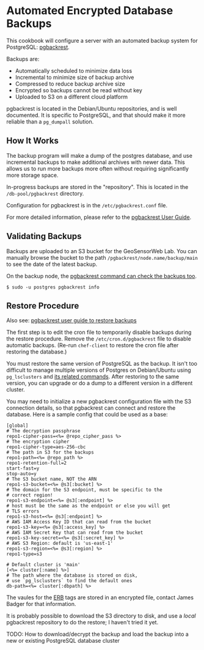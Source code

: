# Automated Encrypted Database Backups

This cookbook will configure a server with an automated backup system for PostgreSQL: [pgbackrest](https://pgbackrest.org/).

Backups are:

* Automatically scheduled to minimize data loss
* Incremental to minimize size of backup archive
* Compressed to reduce backup archive size
* Encrypted so backups cannot be read without key
* Uploaded to S3 on a different cloud platform

pgbackrest is located in the Debian/Ubuntu repositories, and is well documented. It is specific to PostgreSQL, and that should make it more reliable than a `pg_dumpall` solution.

## How It Works

The backup program will make a dump of the postgres database, and use incremental backups to make additional archives with newer data. This allows us to run more backups more often without requiring significantly more storage space.

In-progress backups are stored in the "repository". This is located in the `/db-pool/pgbackrest` directory.

Configuration for pgbackrest is in the `/etc/pgbackrest.conf` file.

For more detailed information, please refer to the [pgbackrest User Guide](https://pgbackrest.org/user-guide.html).

## Validating Backups

Backups are uploaded to an S3 bucket for the GeoSensorWeb Lab. You can manually browse the bucket to the path `/pgbackrest/node.name/backup/main` to see the date of the latest backup.

On the backup node, the [pgbackrest command can check the backups too](https://pgbackrest.org/user-guide.html#quickstart/backup-info).

```terminal
$ sudo -u postgres pgbackrest info
```

## Restore Procedure

Also see: [pgbackrest user guide to restore backups](https://pgbackrest.org/user-guide.html#restore)

The first step is to edit the cron file to temporarily disable backups during the restore procedure. Remove the `/etc/cron.d/pgbackrest` file to disable automatic backups. (Re-run `chef-client` to restore the cron file after restoring the database.)

You must restore the same version of PostgreSQL as the backup. It isn't too difficult to manage multiple versions of Postgres on Debian/Ubuntu using `pg_lsclusters` and [its related commands](https://wiki.debian.org/PostgreSql). After restoring to the same version, you can upgrade or do a dump to a different version in a different cluster.

You may need to initialize a new pgbackrest configuration file with the S3 connection details, so that pgbackrest can connect and restore the database. Here is a sample config that could be used as a base:

```
[global]
# The decryption passphrase
repo1-cipher-pass=<%= @repo_cipher_pass %>
# The encryption cipher
repo1-cipher-type=aes-256-cbc
# The path in S3 for the backups
repo1-path=<%= @repo_path %>
repo1-retention-full=2
start-fast=y
stop-auto=y
# The S3 bucket name, NOT the ARN
repo1-s3-bucket=<%= @s3[:bucket] %>
# The domain for the S3 endpoint, must be specific to the
# correct region!
repo1-s3-endpoint=<%= @s3[:endpoint] %>
# host must be the same as the endpoint or else you will get
# TLS errors
repo1-s3-host=<%= @s3[:endpoint] %>
# AWS IAM Access Key ID that can read from the bucket
repo1-s3-key=<%= @s3[:access_key] %>
# AWS IAM Secret Key that can read from the bucket
repo1-s3-key-secret=<%= @s3[:secret_key] %>
# AWS S3 Region: default is 'us-east-1'
repo1-s3-region=<%= @s3[:region] %>
repo1-type=s3

# Default cluster is 'main'
[<%= cluster[:name] %>]
# The path where the database is stored on disk,
# use `pg_lsclusters` to find the default ones
db-path=<%= cluster[:dbpath] %>
```

The vaules for the [ERB](https://en.wikipedia.org/wiki/ERuby) tags are stored in an encrypted file, contact James Badger for that information.

It is probably possible to download the S3 directory to disk, and use a *local* pgbackrest repository to do the restore; I haven't tried it yet.

TODO: How to download/decrypt the backup and load the backup into a new or existing PostgreSQL database cluster

